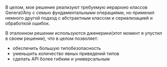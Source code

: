 В целом, мое решение реализуют требуемую иерархию классов General/Any с 
семью фундаментальными операциями, но применил немного другой подход с абстрактным классом 
и сериализацией и обработкой ошибок.

В эталонном решении используются дженерики(этот момент я упустил в своем решении), что в целом позволяет:
- обеспечить большую типобезопасность
- уменьшить количество явных приведений типов
- сделать API более гибким и универсальным